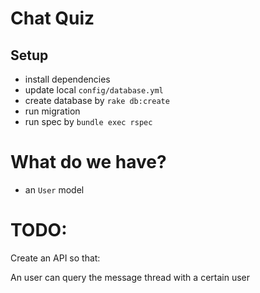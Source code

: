 # Chat Quiz

## Setup

- install dependencies
- update local `config/database.yml`
- create database by `rake db:create`
- run migration
- run spec by `bundle exec rspec`

# What do we have?

- an `User` model

# TODO:

Create an API so that:

An user can query the message thread with a certain user
